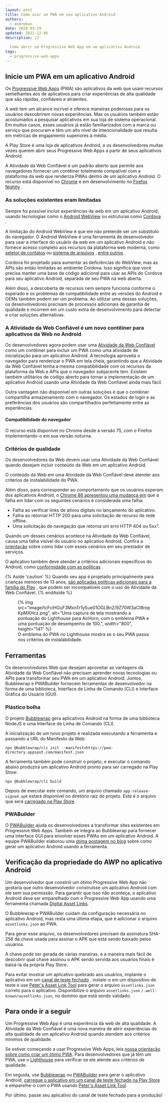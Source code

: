 ```yaml
---
layout: post
title: Como usar um PWA em seu aplicativo Android
authors:
  - andreban
date: 2020-03-19
updated: 2021-12-06
description: |2-

  Como abrir um Progressive Web App em um aplicativo Android.
tags:
  - progressive-web-apps
---
```


## Inicie um PWA em um aplicativo Android

Os [Progressive Web Apps](/progressive-web-apps/) (PWA) são aplicativos da web que usam recursos semelhantes aos de aplicativos para criar experiências de alta qualidade que são rápidas, confiáveis e atraentes.

A web tem um alcance incrível e oferece maneiras poderosas para os usuários descobrirem novas experiências. Mas os usuários também estão acostumados a pesquisar aplicativos em sua loja de sistema operacional. Em muitos casos, esses usuários já estão familiarizados com a marca ou serviço que procuram e têm um alto nível de intencionalidade que resulta em métricas de engajamento superiores à média.

A Play Store é uma loja de aplicativos Android, e os desenvolvedores muitas vezes querem abrir seus Progressive Web Apps a partir de seus aplicativos Android.

A Atividade da Web Confiável é um padrão aberto que permite aos navegadores fornecer um contêiner totalmente compatível com a plataforma da web que renderiza PWAs dentro de um aplicativo Android. O recurso está disponível no [Chrome](https://play.google.com/store/apps/details?id=com.android.chrome) e em desenvolvimento no [Firefox Nightly](https://play.google.com/store/apps/details?id=org.mozilla.fenix) .

### As soluções existentes eram limitadas

Sempre foi possível incluir experiências da web em um aplicativo Android, usando tecnologias como o [Android WebView](https://developer.android.com/reference/android/webkit/WebView) ou estruturas como [Cordova](https://cordova.apache.org/) .

A limitação do Android WebView é que ele não pretende ser um substituto do navegador. O Android WebView é uma ferramenta de desenvolvedor para usar a interface do usuário da web em um aplicativo Android e não fornece acesso completo aos recursos da plataforma web moderna, como [seletor de contatos](/contact-picker/) ou [sistema de arquivos](/file-system-access/) , [entre outros](https://developer.chrome.com/blog/fugu-status/) .

Cordova foi projetado para aumentar as deficiências do WebView, mas as APIs são então limitadas ao ambiente Cordova. Isso significa que você precisa manter uma base de código adicional para usar as APIs do Cordova para seu aplicativo Android, separada de seu PWA na web aberta.

Além disso, a descoberta de recursos nem sempre funciona conforme o esperado e os problemas de compatibilidade entre as versões do Android e OEMs também podem ser um problema. Ao utilizar uma dessas soluções, os desenvolvedores precisam de processos adicionais de garantia de qualidade e incorrem em um custo extra de desenvolvimento para detectar e criar soluções alternativas.

### A Atividade da Web Confiável é um novo contêiner para aplicativos da Web no Android

Os desenvolvedores agora podem usar uma [Atividade da Web Confiável](https://developer.chrome.com/docs/android/trusted-web-activity/) como um contêiner para incluir um PWA como uma atividade de inicialização para um aplicativo Android. A tecnologia aproveita o navegador para renderizar o PWA em tela cheia, garantindo que a Atividade da Web Confiável tenha a mesma compatibilidade com os recursos da plataforma da Web e APIs que o navegador subjacente tem. Existem também utilitários de código aberto para tornar a implementação de um aplicativo Android usando uma Atividade da Web Confiável ainda mais fácil.

Outra vantagem não disponível em outras soluções é que o contêiner compartilha armazenamento com o navegador. Os estados de login e as preferências dos usuários são compartilhados perfeitamente entre as experiências.

#### Compatibilidade do navegador

O recurso está disponível no Chrome desde a versão 75, com o Firefox implementando-o em sua versão noturna.

### Critérios de qualidade

Os desenvolvedores da Web devem usar uma Atividade da Web Confiável quando desejam incluir conteúdo da Web em um aplicativo Android.

O conteúdo da Web em uma Atividade da Web Confiável deve atender aos critérios de instalabilidade do PWA.

Além disso, para corresponder ao comportamento que os usuários esperam dos aplicativos Android, o [Chrome 86 apresentou uma mudança em](https://blog.chromium.org/2020/06/changes-to-quality-criteria-for-pwas.html) que a falha em lidar com os seguintes cenários é considerada uma falha:

- Falha ao verificar links de ativos digitais no lançamento do aplicativo.
- Falha ao retornar HTTP 200 para uma solicitação de recurso de rede offline.
- Uma solicitação de navegação que retorna um erro HTTP 404 ou 5xx".

Quando um desses cenários acontece na Atividade da Web Confiável, causa uma falha visível do usuário no aplicativo Android. Confira a [orientação](https://developer.chrome.com/docs/android/trusted-web-activity/whats-new/#updates-to-the-quality-criteria) sobre como lidar com esses cenários em seu prestador de serviços.

O aplicativo também deve atender a critérios adicionais específicos do Android, como [conformidade com as políticas](https://play.google.com/about/developer-content-policy/) .

{% Aside 'caution' %} Quando seu app é projetado principalmente para crianças menores de 13 anos, [são aplicadas políticas adicionais para a família do Play](https://play.google.com/about/families/) , que podem ser incompatíveis com o uso de Atividade da Web Confiável. {% endAside %}

<figure>{% Img src="image/tcFciHGuF3MxnTr1y5ue01OGLBn2/9Z70W3aCI8ropKpMXHcz.png", alt="Uma captura de tela mostrando a pontuação do Lighthouse para AirHorn, com o emblema PWA e uma pontuação de desempenho de 100.", width="800", height="141" %} <figcaption> O emblema do PWA no Lighthouse mostra se o seu PWA passa nos critérios de instalabilidade.</figcaption></figure>

## Ferramentas

Os desenvolvedores Web que desejam aproveitar as vantagens da Atividade da Web Confiável não precisam aprender novas tecnologias ou APIs para transformar seu PWA em um aplicativo Android. Juntos, Bubblewrap e PWABuilder fornecem ferramentas de desenvolvedor na forma de uma biblioteca, Interface de Linha de Comando (CLI) e Interface Gráfica do Usuário (GUI).

### Plástico bolha

O projeto [Bubblewrap](https://github.com/GoogleChromeLabs/bubblewrap) gera aplicativos Android na forma de uma biblioteca NodeJS e uma Interface de Linha de Comando (CLI).

A inicialização de um novo projeto é realizada executando a ferramenta e passando a URL do Manifesto da Web:

```shell
npx @bubblewrap/cli init --manifest=https://pwa-directory.appspot.com/manifest.json
```

A ferramenta também pode construir o projeto, e executar o comando abaixo produzirá um aplicativo Android pronto para ser carregado na Play Store:

```shell
npx @bubblewrap/cli build
```

Depois de executar este comando, um arquivo chamado `app-release-signed.apk` estará disponível no diretório raiz do projeto. Este é o arquivo que será [carregado na Play Store](https://support.google.com/googleplay/android-developer/answer/3131213?hl=en-GB) .

### PWABuilder

O [PWABuilder](https://pwabuilder.com/) ajuda os desenvolvedores a transformar sites existentes em Progressive Web Apps. Também se integra ao Bubblewrap para fornecer uma interface GUI para envolver esses PWAs em um aplicativo Android. A equipe PWABuilder elaborou uma [ótima postagem no blog](https://www.davrous.com/2020/02/07/publishing-your-pwa-in-the-play-store-in-a-couple-of-minutes-using-pwa-builder/)  sobre como gerar um aplicativo Android usando a ferramenta.

## Verificação da propriedade do AWP no aplicativo Android

Um desenvolvedor que constrói um ótimo Progressive Web App não gostaria que outro desenvolvedor construísse um aplicativo Android com ele sem sua permissão. Para garantir que isso não aconteça, o aplicativo Android deve ser emparelhado com o Progressive Web App usando uma ferramenta chamada [Digital Asset Links](https://developers.google.com/digital-asset-links/v1/getting-started).

O Bubblewrap e PWABuilder cuidam da configuração necessária no aplicativo Android, mas resta uma última etapa, que é adicionar o arquivo `assetlinks.json` ao PWA.

Para gerar esse arquivo, os desenvolvedores precisam da assinatura SHA-256 da chave usada para assinar o APK que está sendo baixado pelos usuários.

A chave pode ser gerada de várias maneiras, e a maneira mais fácil de descobrir qual chave assinou o APK sendo servida aos usuários finais é baixá-la da própria Play Store.

Para evitar mostrar um aplicativo quebrado aos usuários, implante o aplicativo em um [canal de teste fechado](https://support.google.com/googleplay/android-developer/answer/3131213?hl=en-GB) , instale-o em um dispositivo de teste e use [Peter's Asset Link Tool](https://play.google.com/store/apps/details?id=dev.conn.assetlinkstool) para gerar o arquivo `assetlinks.json` correto para o aplicativo. Disponibilize o arquivo `assetlinks.json` `/.well-known/assetlinks.json`, no domínio que está sendo validado.

## Para onde ir a seguir

Um Progressive Web App é uma experiência da web de alta qualidade. A Atividade da Web Confiável é uma nova maneira de abrir experiências de alta qualidade de um aplicativo Android quando atendem aos critérios mínimos de qualidade.

Se estiver começando a usar Progressive Web Apps, leia [nossa orientação sobre como criar um ótimo PWA](/progressive-web-apps/). Para desenvolvedores que já têm um PWA, use o [Lighthouse](https://developers.google.com/web/tools/lighthouse) para verificar se ele atende aos critérios de qualidade.

Em seguida, use [Bubblewrap](https://github.com/GoogleChromeLabs/bubblewrap) ou [PWABuilder](https://pwabuilder.com/) para gerar o aplicativo Android, [carregue o aplicativo em um canal de teste fechado na Play Store](https://support.google.com/googleplay/android-developer/answer/3131213?hl=en-GB) e emparelhe-o com o PWA usando [Peter's Asset Link Tool](https://play.google.com/store/apps/details?id=dev.conn.assetlinkstool).

Por último, passe seu aplicativo do canal de teste fechado para a produção!
